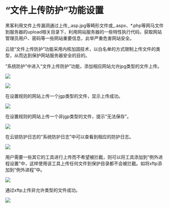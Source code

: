 # “文件上传防护”功能设置

黑客利用文件上传漏洞通过上传_.asp.jpg等畸形文件或_.aspx、\*.php等网马文件到服务器的upload相关目录下，利用网站服务器的一些特性执行代码，获取网站管理员用户、密码等一些网站重要信息，此举严重危害网站安全。

云锁“文件上传防护”功能采用内核加固技术，以白名单的方式限制上传文件的类型，从而达到保护网站服务器安全的目的。

“系统防护”中进入“文件上传防护”功能，添加相应网站允许jpg类型的文件上传。

![](../.gitbook/assets/f1901.png)

![](../.gitbook/assets/f1902.png)

在设置规则的网站上传一个jgp类型的文件，显示上传成功。

![](../.gitbook/assets/f1903.png)

在设置规则的网站上传一个非jgp类型的文件，提示“无法保存”。

![](../.gitbook/assets/f1904.png)

在云锁防护日志的“系统防护日志”中可以查看到相应的防护日志。

![](../.gitbook/assets/f1905.png)

用户需要一些其它的工具进行上传而不希望被拦截，则可以将工具添加到“例外进程设置”中，这样使用该工具上传任何文件到保护目录都不会被拦截。如将xftp添加到“例外进程”中。

![](../.gitbook/assets/f1906.png)

通过xftp上传非允许类型的文件成功。

![](../.gitbook/assets/f1907.png)
